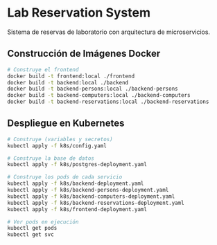 # Lab Reservation System

Sistema de reservas de laboratorio con arquitectura de microservicios.

## Construcción de Imágenes Docker

```bash
# Construye el frontend
docker build -t frontend:local ./frontend
docker build -t backend:local ./backend
docker build -t backend-persons:local ./backend-persons
docker build -t backend-computers:local ./backend-computers
docker build -t backend-reservations:local ./backend-reservations
```

## Despliegue en Kubernetes

```bash
# Construye (variables y secretos)
kubectl apply -f k8s/config.yaml

# Construye la base de datos
kubectl apply -f k8s/postgres-deployment.yaml

# Construye los pods de cada servicio
kubectl apply -f k8s/backend-deployment.yaml
kubectl apply -f k8s/backend-persons-deployment.yaml
kubectl apply -f k8s/backend-computers-deployment.yaml
kubectl apply -f k8s/backend-reservations-deployment.yaml
kubectl apply -f k8s/frontend-deployment.yaml

# Ver pods en ejecución
kubectl get pods
kubectl get svc
```
